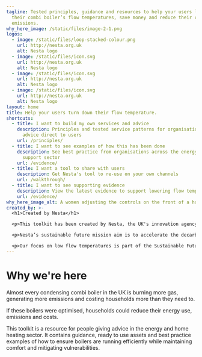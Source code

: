 ```yaml
---
tagline: Tested principles, guidance and resources to help your users lower
  their combi boiler’s flow temperatures, save money and reduce their carbon
  emissions.
why_here_image: /static/files/image-2-1.png
logos:
  - image: /static/files/loop-stacked-colour.png
    url: http://nesta.org.uk
    alt: Nesta logo
  - image: /static/files/icon.svg
    url: http://nesta.org.uk
    alt: Nesta logo
  - image: /static/files/icon.svg
    url: http://nesta.org.uk
    alt: Nesta logo
  - image: /static/files/icon.svg
    url: http://nesta.org.uk
    alt: Nesta logo
layout: home
title: Help your users turn down their flow temperature.
shortcuts:
  - title: I want to build my own services and advice
    description: Principles and tested service patterns for organisations that offer
      advice direct to users
    url: /principles/
  - title: I want to see examples of how this has been done
    description: See best practice from organisations across the energy and consumer
      support sector
    url: /evidence/
  - title: I want a tool to share with users
    description: Get Nesta's tool to re-use on your own channels
    url: /walkthrough/
  - title: I want to see supporting evidence
    description: View the latest evidence to support lowering flow temperatures
    url: /evidence/
why_here_image_alt: A women adjusting the controls on the front of a home boiler unit.
created_by: >-
  <h1>Created by Nesta</h1>

  <p>This toolkit has been created by Nesta, the UK's innovation agency for social good.</p>

  <p>Nesta’s sustainable future mission aim is to accelerate the decarbonisation of household activities in the UK and improve levels of productivity. Our goal is that, by 2030, the UK will have reduced household carbon emissions by 28 per cent from 2019 levels, and will be on track to reach zero by 2048.</p>

  <p>Our focus on low flow temperatures is part of the Sustainable Future missions aims to optimise current heating systems, with the goal of reducing emissions.</p>
---
```

# Why we're here

Almost every condensing combi boiler in the UK is burning more gas, generating more emissions and costing households more than they need to.

If these boilers were optimised, households could reduce their energy use, emissions and costs.

This toolkit is a resource for people giving advice in the energy and home heating sector. It contains guidance, ready to use assets and best practice examples of how to ensure boilers are running efficiently while maintaining comfort and mitigating vulnerabilities.